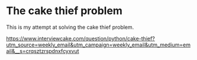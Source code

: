 # The cake thief problem

This is my attempt at solving the cake thief problem.

https://www.interviewcake.com/question/python/cake-thief?utm_source=weekly_email&utm_campaign=weekly_email&utm_medium=email&__s=crqsztzrspdnxfcyxvut
